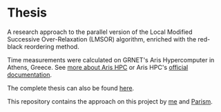 # Thesis
A research approach to the parallel version of the Local Modified Successive Over-Relaxation (LMSOR) algorithm, enriched with the red-black reordering method.

Time measurements were calculated on GRNET's Aris Hypercomputer in Athens, Greece. See [more about Aris HPC](https://hpc.grnet.gr/) 
or Aris HPC's [official documentation](http://doc.aris.grnet.gr/).

The complete thesis can also be found [here](https://pergamos.lib.uoa.gr/uoa/dl/frontend/el/browse/2320638).

This repository contains the approach on this project by [me](https://github.com/Thanasis17m) and [Parism](https://github.com/Parism). 
